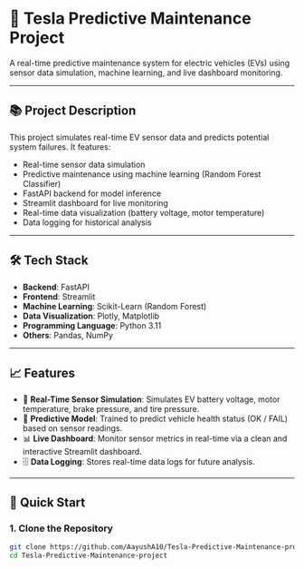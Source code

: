 # 🚗 Tesla Predictive Maintenance Project

A real-time predictive maintenance system for electric vehicles (EVs) using sensor data simulation, machine learning, and live dashboard monitoring.

---

## 📚 Project Description

This project simulates real-time EV sensor data and predicts potential system failures. It features:

- Real-time sensor data simulation
- Predictive maintenance using machine learning (Random Forest Classifier)
- FastAPI backend for model inference
- Streamlit dashboard for live monitoring
- Real-time data visualization (battery voltage, motor temperature)
- Data logging for historical analysis

---

## 🛠️ Tech Stack

- **Backend**: FastAPI
- **Frontend**: Streamlit
- **Machine Learning**: Scikit-Learn (Random Forest)
- **Data Visualization**: Plotly, Matplotlib
- **Programming Language**: Python 3.11
- **Others**: Pandas, NumPy

---

## 📈 Features

- 🚀 **Real-Time Sensor Simulation**: Simulates EV battery voltage, motor temperature, brake pressure, and tire pressure.
- 🧠 **Predictive Model**: Trained to predict vehicle health status (OK / FAIL) based on sensor readings.
- 📊 **Live Dashboard**: Monitor sensor metrics in real-time via a clean and interactive Streamlit dashboard.
- 🗄️ **Data Logging**: Stores real-time data logs for future analysis.

---

## 🚀 Quick Start

### 1. Clone the Repository
```bash
git clone https://github.com/AayushA10/Tesla-Predictive-Maintenance-project.git
cd Tesla-Predictive-Maintenance-project
